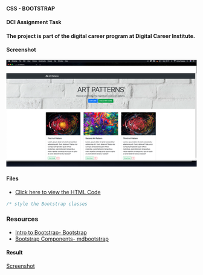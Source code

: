 #### CSS - BOOTSTRAP

#### DCI Assignment Task

#### The project is part of the digital career program at Digital Career Institute.

#### Screenshot

![alt text](./images/Screenshot-art-patterns.png)

#### Files

- [Click here to view the HTML Code](index.html)

```css
/* style the Bootstrap classes
```

### Resources

- [Intro to Bootstrap- Bootstrap ](https://getbootstrap.com/docs/4.4/layout/overview/)
- [Bootstrap Components- mdbootstrap](https://mdbootstrap.com/docs/jquery/components/demo/)

#### Result

[Screenshot]()
